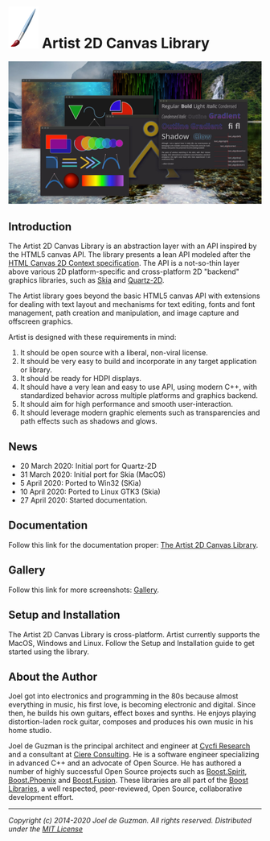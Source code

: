 # ![Artist-Logo](docs/assets/images/artist.png) Artist 2D Canvas Library

[<img src="docs/assets/images/artist_sampler.jpg">](docs/assets/images/artist_sampler.png)

## Introduction

The Artist 2D Canvas Library is an abstraction layer with an API inspired by
the HTML5 canvas API. The library presents a lean API modeled after the [HTML
Canvas 2D Context specification](https://www.w3.org/TR/2dcontext/). The API
is a not-so-thin layer above various 2D platform-specific and cross-platform
2D "backend" graphics libraries, such as [Skia](https://skia.org/) and
[Quartz-2D](https://apple.co/2SljYHw).

The Artist library goes beyond the basic HTML5 canvas API with extensions for
dealing with text layout and mechanisms for text editing, fonts and font
management, path creation and manipulation, and image capture and offscreen
graphics.

Artist is designed with these requirements in mind:

1. It should be open source with a liberal, non-viral license.
2. It should be very easy to build and incorporate in any target application
   or library.
3. It should be ready for HDPI displays.
4. It should have a very lean and easy to use API, using modern C++, with
   standardized behavior across multiple platforms and graphics backend.
5. It should aim for high performance and smooth user-interaction.
6. It should leverage modern graphic elements such as transparencies and path
   effects such as shadows and glows.

## News

* 20 March 2020: Initial port for Quartz-2D
* 31 March 2020: Initial port for Skia (MacOS)
* 5 April 2020: Ported to Win32 (SKia)
* 10 April 2020: Ported to Linux GTK3 (Skia)
* 27 April 2020: Started documentation.

## Documentation

Follow this link for the documentation proper: [The Artist 2D Canvas Library](https://cycfi.github.io/artist/gallery).

## Gallery

Follow this link for more screenshots: [Gallery](https://cycfi.github.io/artist/gallery).

## Setup and Installation

The Artist 2D Canvas Library is cross-platform. Artist currently supports
the MacOS, Windows and Linux. Follow the Setup and Installation guide to get
started using the library.

## <a name="jdeguzman"></a>About the Author

Joel got into electronics and programming in the 80s because almost
everything in music, his first love, is becoming electronic and digital.
Since then, he builds his own guitars, effect boxes and synths. He enjoys
playing distortion-laden rock guitar, composes and produces his own music in
his home studio.

Joel de Guzman is the principal architect and engineer at [Cycfi
Research](https://www.cycfi.com/) and a consultant at [Ciere
Consulting](https://ciere.com/). He is a software engineer specializing in
advanced C++ and an advocate of Open Source. He has authored a number of
highly successful Open Source projects such as
[Boost.Spirit](http://tinyurl.com/ydhotlaf),
[Boost.Phoenix](http://tinyurl.com/y6vkeo5t) and
[Boost.Fusion](http://tinyurl.com/ybn5oq9v). These libraries are all part of
the [Boost Libraries](http://tinyurl.com/jubgged), a well respected,
peer-reviewed, Open Source, collaborative development effort.

-------------------------------------------------------------------------------

*Copyright (c) 2014-2020 Joel de Guzman. All rights reserved.*
*Distributed under the [MIT License](https://opensource.org/licenses/MIT)*
